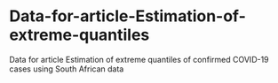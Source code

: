 # Data-for-article-Estimation-of-extreme-quantiles
Data for article Estimation of extreme quantiles of confirmed COVID-19 cases using South African data
